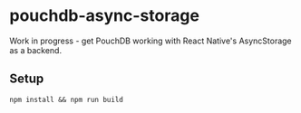 pouchdb-async-storage
====

Work in progress - get PouchDB working with React Native's AsyncStorage as a backend.

Setup
----

    npm install && npm run build

